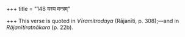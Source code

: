 +++
title = "148 यस्य मन्त्रम्"

+++
This verse is quoted in *Vīramitrodaya* (Rājanīti, p. 308);—and in
*Rājanītiratnākara* (p. 22b).


